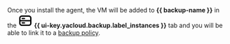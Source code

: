 Once you install the agent, the VM will be added to **{{ backup-name }}** in the ![machines](../../_assets/console-icons/server.svg) **{{ ui-key.yacloud.backup.label_instances }}** tab and you will be able to link it to a [backup policy](../../backup/concepts/policy.md).